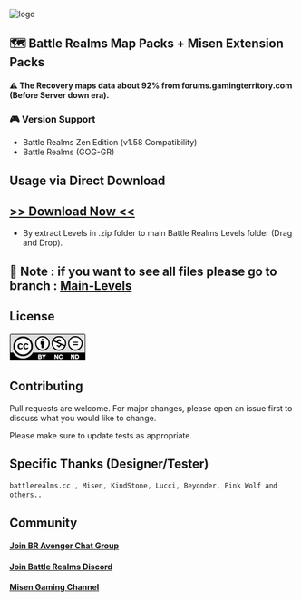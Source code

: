 
![logo](https://github.com/KravitzMC/BattleRealmsMapPacks/blob/main/brbanner.png "Map packs logo")

## 🗺 Battle Realms Map Packs + Misen Extension Packs

#### ⚠️ The Recovery maps data about 92% from forums.gamingterritory.com (Before Server down era).

### 🎮 Version Support

- Battle Realms Zen Edition (v1.58 Compatibility)
- Battle Realms (GOG-GR)

## Usage via Direct Download

## [>> Download Now << ](https://github.com/KravitzMC/BattleRealmsMapPacks/archive/refs/heads/main-levels.zip)

- By extract Levels in .zip folder to main Battle Realms Levels folder (Drag and Drop).


#### <h2> 🔴 Note : if you want to see all files please go to branch : <a href="https://github.com/KravitzMC/BattleRealmsMapPacks/tree/main-levels">Main-Levels</a></h2>


## License 
[![License: CC BY-NC-ND 4.0](https://raw.githubusercontent.com/KravitzMC/BattleRealmsMapPacks/main/byncnd.png)](https://creativecommons.org/licenses/by-nc-nd/4.0/)

## Contributing
Pull requests are welcome. For major changes, please open an issue first to discuss what you would like to change.

Please make sure to update tests as appropriate.

## Specific Thanks (Designer/Tester)

```
battlerealms.cc , Misen, KindStone, Lucci, Beyonder, Pink Wolf and others.. 
```
## Community

#### [Join BR Avenger Chat Group](https://s.team/chat/CdxIJrFX)
#### [Join Battle Realms Discord](https://discord.com/invite/battlerealms)
#### [Misen Gaming Channel](https://www.youtube.com/channel/UCpWZX3l0ugvV929QJWPih1g)
